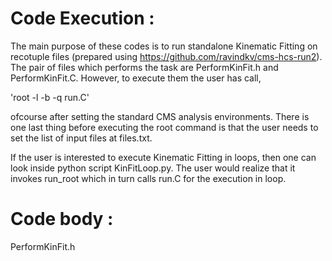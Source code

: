 Code Execution :
======================

The main purpose of these codes is to run standalone Kinematic Fitting on recotuple files (prepared using https://github.com/ravindkv/cms-hcs-run2).
The pair of files which performs the task are PerformKinFit.h and PerformKinFit.C. However, to execute them the user has call,

'root -l -b -q run.C'

ofcourse after setting the standard CMS analysis environments. There is one last thing before executing the root command is that the user needs to set the list of input files at files.txt.

If the user is interested to execute Kinematic Fitting in loops, then one can look inside python script KinFitLoop.py. The user would realize that it invokes run_root which in turn calls run.C for the execution in loop.


Code body :
======================

PerformKinFit.h

